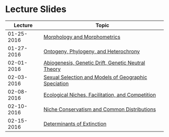 # Lecture Slides

Lecture | Topic
----- | -----
01-25-2016 | [Morphology and Morphometrics](https://github.com/aazaff/teachPaleobiology/blob/master/LectureSlides/Morphometrics01252016.pdf)
01-27-2016 | [Ontogeny, Phylogeny, and Heterochrony](https://github.com/aazaff/teachPaleobiology/blob/master/LectureSlides/OntogenyPhylogenyHeterochrony012172016.pdf)
02-01-2016 | [Abiogenesis, Genetic Drift, Genetic Neutral Theory](https://github.com/aazaff/teachPaleobiology/blob/master/LectureSlides/Abiogenesis02012016.pdf)
02-03-2016 | [Sexual Selection and Models of Geographic Speciation](https://github.com/aazaff/teachPaleobiology/blob/master/LectureSlides/SexualSelection02032016.pdf)
02-08-2016 | [Ecological Niches, Facilitation, and Competition](https://github.com/aazaff/teachPaleobiology/blob/master/LectureSlides/EcologicalNiches02082016.pdf)
02-10-2016 | [Niche Conservatism and Common Distributions](https://github.com/aazaff/teachPaleobiology/blob/master/LectureSlides/CommonDistributions02102016.pdf)
02-15-2016 | [Determinants of Extinction](https://github.com/aazaff/teachPaleobiology/blob/master/LectureSlides/ExtinctionRisk02152016.pdf)
